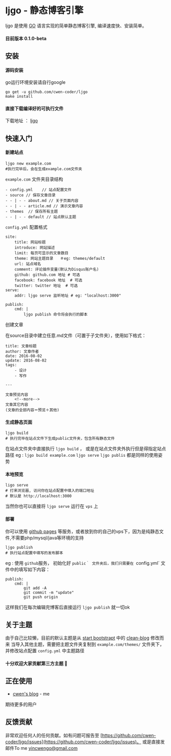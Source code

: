 # ljgo - 静态博客引擎

ljgo 是使用 [GO](https://golang.org) 语言实现的简单静态博客引擎, 编译速度快、安装简单。

#### 目前版本 0.1.0-beta

## 安装

#### 源码安装
go运行环境安装请自行google

```
go get -u github.com/cwen-coder/ljgo
make install
```

#### 直接下载编译好的可执行文件

下载地址 ： [ljgo](https://github.com/cwen-coder/ljgo/releases)

## 快速入门

#### 新建站点

```
ljgo new example.com
#执行完毕后，会在生成example.com文件夹
```

`example.com` 文件夹目录结构

```
- config.yml    // 站点配置文件
- source // 保存文章目录
- - | - - about.md // 关于页面内容
- - | - - article.md // 演示文章内容
- themes  // 保存所有主题
- - | - - default // 站点默认主题

```

`config.yml` 配置格式


```
site:
    title: 网站标题
    introduce: 网站描述
    limit: 每页可显示的文章数目
    theme: 网站主题目录   ＃eg: themes/default
    url: 站点域名
    comment: 评论插件变量(默认为Disqus账户名)
    github: github.com 地址 # 可选
    facebook: facebook 地址  # 可选
    twitter: twitter 地址  # 可选
serve:
    addr: ljgo serve 监听地址 # eg: "localhost:3000"

publish:
    cmd: |
        ljgo publish 命令将会执行的脚本
```

创建文章

在source目录中建立任意.md文件（可置于子文件夹），使用如下格式：


```
title: 文章标题
author: 文章作者
date: 2016-08-02
update: 2016-08-02
tags:
    - 设计
    - 写作

---

文章预览内容
	<!--more-->
文章其它内容
(文章的全部内容＝预览＋其他)

```


#### 生成静态页面

```
ljgo build
# 执行完毕在站点文件下生成public文件夹，包含所有静态文件
```

在站点文件夹中直接执行 `ljgo build` ， 或是在站点文件夹外执行但是得指定站点路径 eg
: `ljgo build example.com`
`ljgo serve` `ljgo publis` 都是同样的使用姿势


#### 本地预览

```
ligo serve
# 打来浏览器, 访问你在站点配置中填入的端口地址
# 默认是 http://localhost:3000
```

当然你也可以直接将 `ljgo serve` 运行在 `vps` 上


#### 部署

你可以使用 [github pages](https://pages.github.com/) 等服务，或者放到你的自己的vps下，因为是纯静态文件,不需要php/mysql/java等环境的支持


```
ljgo publish
# 执行站点配置中填写的发布脚本
```

eg : 使用 `github`服务， 初始化好 `public｀ 文件夹后，我们只需要在 `config.yml` 文件中的填写如下内容：

```
publish:
    cmd: |
        git add -A
        git commit -m "update"
        git push origin
```

这样我们在每次编辑完博客后直接运行 `ljgo publish` 就一切ok


## 关于主题

由于自己比较懒，目前的默认主题是从 [start bootstrapt](https://startbootstrap.com) 中的 [clean-blog](https://startbootstrap.com/template-overviews/clean-blog/) 修改而来
当导入其他主题，需要把主题文件夹复制到 `example.com/themes/` 文件夹下，并修改站点配置 `config.yml` 中主题路径


#### 十分欢迎大家贡献第三方主题 👏

## 正在使用

* [cwen's blog](http://www.cwen.pw)           - me

期待更多的用户

## 反馈贡献

非常欢迎任何人的任何贡献。如有问题可报告至 [https://github.com/cwen-coder/ljgo/issues](https://github.com/cwen-coder/ljgo/issues)。
或是直接发邮件To me [yincwengo@gmail.com](mailto:yincwengo@gmail.com)















